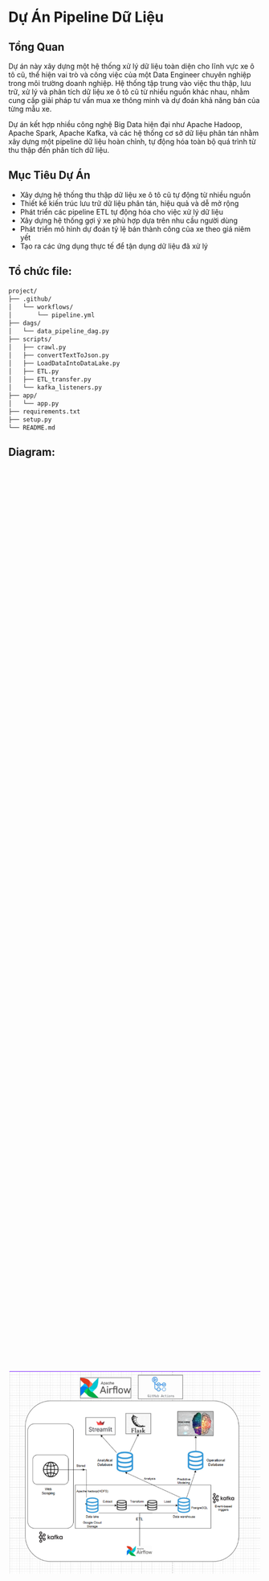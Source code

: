 # Dự Án Pipeline Dữ Liệu

## Tổng Quan

Dự án này xây dựng một hệ thống xử lý dữ liệu toàn diện cho lĩnh vực xe ô tô cũ, thể hiện vai trò và công việc của một Data Engineer chuyên nghiệp trong môi trường doanh nghiệp. Hệ thống tập trung vào việc thu thập, lưu trữ, xử lý và phân tích dữ liệu xe ô tô cũ từ nhiều nguồn khác nhau, nhằm cung cấp giải pháp tư vấn mua xe thông minh và dự đoán khả năng bán của từng mẫu xe.

Dự án kết hợp nhiều công nghệ Big Data hiện đại như Apache Hadoop, Apache Spark, Apache Kafka, và các hệ thống cơ sở dữ liệu phân tán nhằm xây dựng một pipeline dữ liệu hoàn chỉnh, tự động hóa toàn bộ quá trình từ thu thập đến phân tích dữ liệu.

## Mục Tiêu Dự Án
- Xây dựng hệ thống thu thập dữ liệu xe ô tô cũ tự động từ nhiều nguồn
- Thiết kế kiến trúc lưu trữ dữ liệu phân tán, hiệu quả và dễ mở rộng
- Phát triển các pipeline ETL tự động hóa cho việc xử lý dữ liệu
- Xây dựng hệ thống gợi ý xe phù hợp dựa trên nhu cầu người dùng
- Phát triển mô hình dự đoán tỷ lệ bán thành công của xe theo giá niêm yết
- Tạo ra các ứng dụng thực tế để tận dụng dữ liệu đã xử lý

## Tổ chức file:
```
project/
├── .github/
│   └── workflows/
│       └── pipeline.yml
├── dags/
│   └── data_pipeline_dag.py
├── scripts/
│   ├── crawl.py
│   ├── convertTextToJson.py
│   ├── LoadDataIntoDataLake.py
│   ├── ETL.py
│   ├── ETL_transfer.py
│   └── kafka_listeners.py
├── app/
│   └── app.py
├── requirements.txt
├── setup.py
└── README.md
```
## Diagram:
  <div style="display: flex; justify-content: center; align-items: center; height: 100vh;">
      <img src="https://github.com/VietDucFCB/CarInsight-End-to-End-Data-Engineering-for-Used-Cars/blob/main/Diagram.png" width="500"/>
  </div>
  
## Kiến Trúc Pipeline:
```
┌────────────┐    ┌────────────┐    ┌──────────────────┐    ┌────────┐    ┌────────────┐
│            │    │            │    │                  │    │        │    │            │
│  crawl.py  ├───►│convertText ├───►│LoadDataIntoData  ├───►│  Kafka ├───►│   ETL.py   │
│            │    │ToJson.py   │    │Lake.py           │    │        │    │            │
└────────────┘    └────────────┘    └──────────────────┘    └────┬───┘    └─────┬──────┘
                                                                 │              │
                                                                 │              │
                                                                 │              ▼
                                                                 │        ┌──────────────┐
                                                                 │        │              │
                                                                 │        │ETL_transfer.py│
                                                                 │        │              │
                                                                 │        └──────┬───────┘
                                                                 │               │
                                                                 │               │
                                                                 ▼               ▼
                                                           ┌─────────┐    ┌──────────────┐
                                                           │         │    │              │
                                                           │  app.py │◄───┤Data Warehouse│
                                                           │         │    │              │
                                                           └─────────┘    └──────────────┘
```

## Các Thành Phần Chính

- **Thu Thập Dữ Liệu**: `crawl.py` trích xuất dữ liệu từ các trang web
- **Biến Đổi Dữ Liệu**: `convertTextToJson.py` và các script ETL xử lý dữ liệu thô
- **Lưu Trữ Dữ Liệu**: HDFS làm giải pháp data lake
- **Xử Lý Dữ Liệu**: Apache Airflow để điều phối quy trình làm việc
- **Hệ Thống Sự Kiện**: Kafka để kích hoạt các hành động dựa trên sự kiện dữ liệu
- **Kho Dữ Liệu**: Cơ sở dữ liệu PostgreSQL để lưu trữ dữ liệu có cấu trúc
- **Ứng Dụng**: Ứng dụng web dựa trên Streamlit để đưa ra hệ thống tư vấn mua xe
- **CI/CD**: GitHub Actions để tự động hóa thực thi pipeline

## Quy Trình Xử Lý Dữ Liệu
1. Thu Thập Dữ Liệu: Crawler định kỳ thu thập dữ liệu về xe ô tô cũ từ nhiều nguồn khác nhau
2. Lưu Trữ Thô: Dữ liệu được lưu trữ dưới dạng JSON trong hệ thống tệp cục bộ
3. Nạp Vào Data Lake: Dữ liệu được chuyển vào Data Lake (MinIO) để lưu trữ lâu dài
4. ETL Cơ Bản: Dữ liệu được làm sạch, chuyển đổi và nạp vào HDFS
5. Phân Vùng Dữ Liệu: Dữ liệu trong HDFS được tổ chức theo cấu trúc phân vùng hiệu quả
6. Xử Lý Nâng Cao: Apache Spark thực hiện các phân tích phức tạp trên dữ liệu
7. Tải Vào Kho Dữ Liệu Chuyên Dụng:
  - Dữ liệu cho hệ thống tư vấn xe
  - Dữ liệu cho hệ thống dự đoán bán hàng
8. Ứng Dụng:
- API cho hệ thống tư vấn xe theo yêu cầu
- Công cụ phân tích và dự đoán khả năng bán hàng

## Hệ thống tư vấn gợi ý mua xe theo yêu cầu của khách hàng:
Người dùng thông qua các thông tin sau: Năm sản xuất, nhà sản xuất xe mong muốn, Giá trong một phạm vi nhất định, có chính sách trả góp hay không, v.v ... Loại động cơ nào, sử dụng nhiên liệu nào và một số đặc điểm nếu cần thiết. Ứng dụng sẽ truy vấn cơ sở dữ liệu có sẵn trong PostgreSQL, thông tin được nhập bởi người dùng có thể trống, sau đó đầu ra sẽ là tất cả thông tin của xe theo yêu cầu của nhà nhập khẩu và được sắp xếp bằng cách tăng giá.
